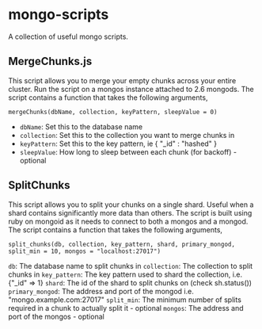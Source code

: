 mongo-scripts
=============

A collection of useful mongo scripts.

## MergeChunks.js

This script allows you to merge your empty chunks across your entire cluster. Run the script on a mongos instance attached to 2.6 mongods. The script contains a function that takes the following arguments,

`mergeChunks(dbName, collection, keyPattern, sleepValue = 0)`

- `dbName`: Set this to the database name
- `collection`: Set this to the collection you want to merge chunks in
- `keyPattern`: Set this to the key pattern, ie { "_id" : "hashed" }
- `sleepValue`: How long to sleep between each chunk (for backoff) - optional

## SplitChunks

This script allows you to split your chunks on a single shard. Useful when a shard contains significantly more data than others. The script is built using ruby on mongoid as it needs to connect to both a mongos and a mongod. The script contains a function that takes the following arguments,

`split_chunks(db, collection, key_pattern, shard, primary_mongod, split_min = 10, mongos = "localhost:27017")`

`db`: The database name to split chunks in
`collection`: The collection to split chunks in
`key_pattern`: The key pattern used to shard the collection, i.e. {"_id" => 1}
`shard`: The id of the shard to split chunks on (check sh.status())
`primary_mongod`: The address and port of the mongod i.e. "mongo.example.com:27017"
`split_min`: The minimum number of splits required in a chunk to actually split it - optional
`mongos`: The address and port of the mongos - optional
